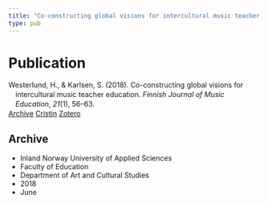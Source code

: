 ```yaml
---
title: "Co-constructing global visions for intercultural music teacher education"
type: pub
---
```

<h1>Publication</h1>
<article id="csl-bib-container-LMID9D2L" class="csl-bib-container">
  <div class="csl-bib-body" style="line-height: 1.35; padding-left: 1em; text-indent:-1em;">
  <div class="csl-entry">Westerlund, H., &amp; Karlsen, S. (2018). Co-constructing global visions for intercultural music teacher education. <i>Finnish Journal of Music Education</i>, <i>21</i>(1), 56&#x2013;63.</div>
</div>
  <div class="csl-bib-buttons">
    <a href="#taxonomy-article-LMID9D2L" class="csl-bib-button">Archive</a>
    <a href="https://app.cristin.no/results/show.jsf?id=1592089" alt="Cristin URL" class="csl-bib-button">Cristin</a>
    <a href="http://zotero.org/groups/5022929/items/LMID9D2L" alt="Zotero URL" class="csl-bib-button">Zotero</a>
  </div>
  <div id="csl-bib-meta-container-LMID9D2L"></div>
</article>
<div id="csl-bib-meta-LMID9D2L" class="csl-bib-meta">
  <article id="taxonomy-article-LMID9D2L" class="taxonomy-article">
    <h1>Archive</h1>
    <ul>
      <li>Inland Norway University of Applied Sciences</li>
      <li>Faculty of Education</li>
      <li>Department of Art and Cultural Studies</li>
      <li>2018</li>
      <li>June</li>
    </ul>
  </article>
</div>
